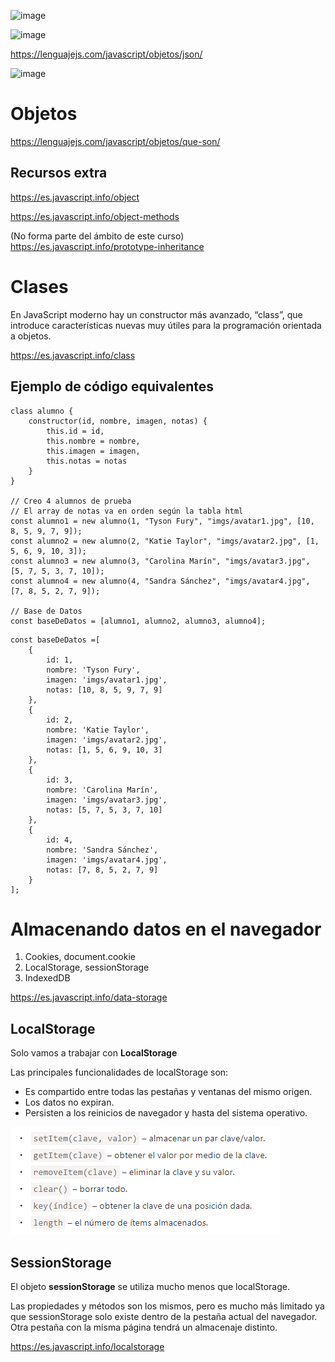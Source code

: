 
![image](https://user-images.githubusercontent.com/91023374/228243369-95ed5aea-634c-49fa-8a27-7bf9d783a5ac.png)

![image](https://user-images.githubusercontent.com/91023374/228243591-4902beff-3c56-4b3f-b6dd-e3ccb3981e07.png)

https://lenguajejs.com/javascript/objetos/json/


![image](https://user-images.githubusercontent.com/91023374/232497949-804b5947-1b8f-42eb-9d93-9e4a6cafe6b1.png)


# Objetos

https://lenguajejs.com/javascript/objetos/que-son/

## Recursos extra

https://es.javascript.info/object

https://es.javascript.info/object-methods

(No forma parte del ámbito de este curso) https://es.javascript.info/prototype-inheritance


# Clases

En JavaScript moderno hay un constructor más avanzado, “class”, que introduce características nuevas muy útiles para la programación orientada a objetos.

https://es.javascript.info/class

## Ejemplo de código equivalentes

```
class alumno {
    constructor(id, nombre, imagen, notas) {
        this.id = id,
        this.nombre = nombre,
        this.imagen = imagen,
        this.notas = notas
    }
}

// Creo 4 alumnos de prueba
// El array de notas va en orden según la tabla html
const alumno1 = new alumno(1, "Tyson Fury", "imgs/avatar1.jpg", [10, 8, 5, 9, 7, 9]);
const alumno2 = new alumno(2, "Katie Taylor", "imgs/avatar2.jpg", [1, 5, 6, 9, 10, 3]);
const alumno3 = new alumno(3, "Carolina Marín", "imgs/avatar3.jpg", [5, 7, 5, 3, 7, 10]);
const alumno4 = new alumno(4, "Sandra Sánchez", "imgs/avatar4.jpg", [7, 8, 5, 2, 7, 9]);

// Base de Datos
const baseDeDatos = [alumno1, alumno2, alumno3, alumno4];
```

```
const baseDeDatos =[
    {
        id: 1,
        nombre: 'Tyson Fury',
        imagen: 'imgs/avatar1.jpg',
        notas: [10, 8, 5, 9, 7, 9]
    },
    {
        id: 2,
        nombre: 'Katie Taylor',
        imagen: 'imgs/avatar2.jpg',
        notas: [1, 5, 6, 9, 10, 3]
    },
    {
        id: 3,
        nombre: 'Carolina Marín',
        imagen: 'imgs/avatar3.jpg',
        notas: [5, 7, 5, 3, 7, 10]
    },    
    {
        id: 4,
        nombre: 'Sandra Sánchez',
        imagen: 'imgs/avatar4.jpg',
        notas: [7, 8, 5, 2, 7, 9]
    }    
];

```

# Almacenando datos en el navegador

1. Cookies, document.cookie
2. LocalStorage, sessionStorage
3. IndexedDB

https://es.javascript.info/data-storage

## LocalStorage

Solo vamos a trabajar con **LocalStorage**

Las principales funcionalidades de localStorage son:

- Es compartido entre todas las pestañas y ventanas del mismo origen.
- Los datos no expiran. 
- Persisten a los reinicios de navegador y hasta del sistema operativo.


![alt text](image.png)


## SessionStorage

El objeto **sessionStorage** se utiliza mucho menos que localStorage.

Las propiedades y métodos son los mismos, pero es mucho más limitado ya que sessionStorage solo existe dentro de la pestaña actual del navegador. Otra pestaña con la misma página tendrá un almacenaje distinto.

https://es.javascript.info/localstorage



